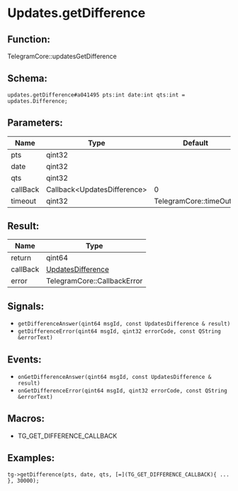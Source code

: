 # Updates.getDifference

## Function:

TelegramCore::updatesGetDifference

## Schema:

`updates.getDifference#a041495 pts:int date:int qts:int = updates.Difference;`
## Parameters:

|Name|Type|Default|
|----|----|-------|
|pts|qint32||
|date|qint32||
|qts|qint32||
|callBack|Callback<UpdatesDifference\>|0|
|timeout|qint32|TelegramCore::timeOut()|

## Result:

|Name|Type|
|----|----|
|return|qint64|
|callBack|[UpdatesDifference](../../types/updatesdifference.md)|
|error|TelegramCore::CallbackError|

## Signals:

* `getDifferenceAnswer(qint64 msgId, const UpdatesDifference & result)`
* `getDifferenceError(qint64 msgId, qint32 errorCode, const QString &errorText)`

## Events:

* `onGetDifferenceAnswer(qint64 msgId, const UpdatesDifference & result)`
* `onGetDifferenceError(qint64 msgId, qint32 errorCode, const QString &errorText)`

## Macros:

* TG_GET_DIFFERENCE_CALLBACK

## Examples:

`tg->getDifference(pts, date, qts, [=](TG_GET_DIFFERENCE_CALLBACK){
    ...
}, 30000);`
